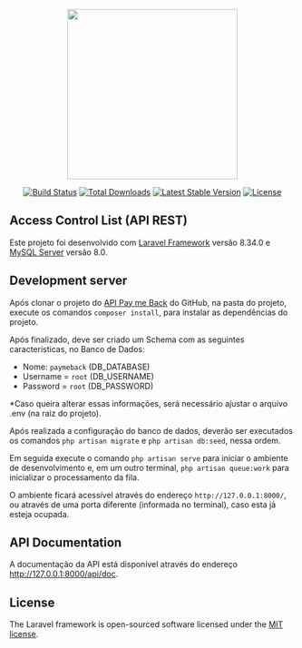 <p align="center"><a href="https://laravel.com" target="_blank"><img src="https://raw.githubusercontent.com/laravel/art/master/logo-lockup/5%20SVG/2%20CMYK/1%20Full%20Color/laravel-logolockup-cmyk-red.svg" width="300"></a></p>

<p align="center">
<a href="https://travis-ci.org/laravel/framework"><img src="https://travis-ci.org/laravel/framework.svg" alt="Build Status"></a>
<a href="https://packagist.org/packages/laravel/framework"><img src="https://img.shields.io/packagist/dt/laravel/framework" alt="Total Downloads"></a>
<a href="https://packagist.org/packages/laravel/framework"><img src="https://img.shields.io/packagist/v/laravel/framework" alt="Latest Stable Version"></a>
<a href="https://packagist.org/packages/laravel/framework"><img src="https://img.shields.io/packagist/l/laravel/framework" alt="License"></a>
</p>

## Access Control List (API REST)

Este projeto foi desenvolvido com [Laravel Framework](https://laravel.com) versão 8.34.0 e [MySQL Server](https://www.mysql.com/) versão 8.0.

## Development server

Após clonar o projeto do [API Pay me Back](https://github.com/flailton/api-payme-back) do GitHub, na pasta do projeto, execute os comandos `composer install`, para instalar as dependências do projeto. 

Após finalizado, deve ser criado um Schema com as seguintes características, no Banco de Dados:
- Nome: `paymeback` (DB_DATABASE)
- Username = `root` (DB_USERNAME)
- Password = `root` (DB_PASSWORD)

*Caso queira alterar essas informações, será necessário ajustar o arquivo .env (na raiz do projeto).

Após realizada a configuração do banco de dados, deverão ser executados os comandos `php artisan migrate` e `php artisan db:seed`, nessa ordem.

Em seguida execute o comando `php artisan serve` para iniciar o ambiente de desenvolvimento e, em um outro terminal, `php artisan queue:work` para inicializar o processamento da fila. 

O ambiente ficará acessível através do endereço `http://127.0.0.1:8000/`, ou através de uma porta diferente (informada no terminal), caso esta já esteja ocupada.

## API Documentation

A documentação da API está disponível através do endereço http://127.0.0.1:8000/api/doc.

## License

The Laravel framework is open-sourced software licensed under the [MIT license](https://opensource.org/licenses/MIT).
